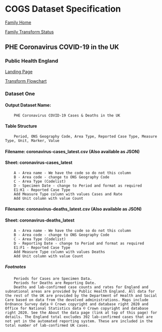 # COGS Dataset Specification

[Family Home](https://gss-cogs.github.io/family-covid-19-AIRTABLE/datasets/specmenu.html)

[Family Transform Status](https://gss-cogs.github.io/family-covid-19-AIRTABLE/datasets/index.html)

## PHE Coronavirus  COVID-19  in the UK 

### Public Health England

[Landing Page](https://coronavirus.data.gov.uk/?_ga=2.156389567.589199403.1589439040-1962094972.1582617556)

[Transform Flowchart](https://gss-cogs.github.io/family-covid-19-AIRTABLE/datasets/specflowcharts.html?phe-coronavirus-covid-19-in-the-uk/flowchart.ttl)

### Dataset One

#### Output Dataset Name:

		PHE Coronavirus COVID-19 Cases & Deaths in the UK

#### Table Structure

		Period, ONS Geography Code, Area Type, Reported Case Type, Measure Type, Unit, Marker, Value

#### Filename: coronavirus-cases_latest.csv (Also available as JSON)

#### Sheet: coronavirus-cases_latest

		A - Area name - We have the code so do not this column
		B - Area code - change to ONS Geography Code
		C - Area Type (Codelist)
		D - Specimen Date - change to Period and format as required
		E1:K1 - Reported Case Type	
		Add Measure Type column with values Cases and Rate
		Add Unit column with value Count

#### Filename: coronavirus-deaths_latest.csv (Also available as JSON)

#### Sheet: coronavirus-deaths_latest

		A - Area name - We have the code so do not this column
		B - Area code - change to ONS Geography Code
		C - Area Type (Codelist)
		D - Reporting Date - change to Period and format as required
		E1:F1 - Reported Case Type	
		Add Measure Type column with values Deaths
		Add Unit column with value Count

##### Footnotes
		Periods for Cases are Specimen Data.
		Periods for Deaths are Reporting Date.
		Deaths and lab-confirmed case counts and rates for England and subnational areas are provided by Public Health England. All data for the rest of the UK are provided by the Department of Health and Social Care based on data from the devolved administrations. Maps include Ordnance Survey data © Crown copyright and database right 2020 and Office for National Statistics data © Crown copyright and database right 2020. See the About the data page (link at top of this page) for details. The England total excludes 392 lab-confirmed cases that are not yet in the automated reporting system. These are included in the total number of lab-confirmed UK cases.


